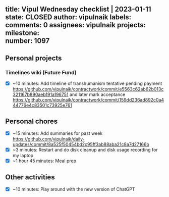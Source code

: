 title:	Vipul Wednesday checklist | 2023-01-11
state:	CLOSED
author:	vipulnaik
labels:	
comments:	0
assignees:	vipulnaik
projects:	
milestone:	
number:	1097
--
## Personal projects

### Timelines wiki (Future Fund)

- [x] ~10 minutes: Add timeline of transhumanism tentative pending payment https://github.com/vipulnaik/contractwork/commit/e5563c62ab62b013c321167b890aeb191a196751 and later mark acceptance https://github.com/vipulnaik/contractwork/commit/159dd236ad892c0a444776e4c83501c73925e761

## Personal chores

- [x] ~15 minutes: Add summaries for past week https://github.com/vipulnaik/daily-updates/commit/8a525f50454bd2c95ff3ab88aba21c8a7d27166b
- [x] ~3 minutes: Restart and do disk cleanup and disk usage recording for my laptop
- [x] ~1 hour 45 minutes: Meal prep 

## Other activities

- [x] ~10 minutes: Play around with the new version of ChatGPT
